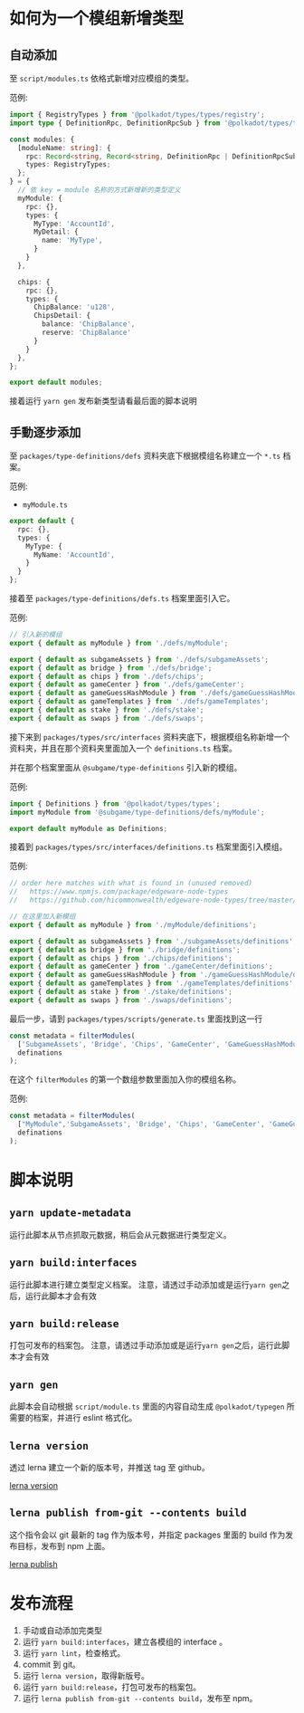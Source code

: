 # 如何为一个模组新增类型

## 自动添加

至 `script/modules.ts` 依格式新增对应模组的类型。

范例:
```ts
import { RegistryTypes } from '@polkadot/types/types/registry';
import type { DefinitionRpc, DefinitionRpcSub } from '@polkadot/types/types';

const modules: {
  [moduleName: string]: {
    rpc: Record<string, Record<string, DefinitionRpc | DefinitionRpcSub>>;
    types: RegistryTypes;
  };
} = {
  // 依 key = module 名称的方式新增新的类型定义
  myModule: {
    rpc: {},
    types: {
      MyType: 'AccountId',
      MyDetail: {
        name: 'MyType',
      }
    }
  },

  chips: {
    rpc: {},
    types: {
      ChipBalance: 'u128',
      ChipsDetail: {
        balance: 'ChipBalance',
        reserve: 'ChipBalance'
      }
    }
  },
};

export default modules;
```
接着运行 ``yarn gen``
发布新类型请看最后面的脚本说明

## 手動逐步添加

至 `packages/type-definitions/defs` 资料夹底下根据模组名称建立一个 `*.ts` 档案。

范例:
- `myModule.ts`
```ts
export default {
  rpc: {},
  types: {
    MyType: {
      MyName: 'AccountId',
    }
  }
};
```

接着至 `packages/type-definitions/defs.ts` 档案里面引入它。

范例:
```ts
// 引入新的模组
export { default as myModule } from './defs/myModule';

export { default as subgameAssets } from './defs/subgameAssets';
export { default as bridge } from './defs/bridge';
export { default as chips } from './defs/chips';
export { default as gameCenter } from './defs/gameCenter';
export { default as gameGuessHashModule } from './defs/gameGuessHashModule';
export { default as gameTemplates } from './defs/gameTemplates';
export { default as stake } from './defs/stake';
export { default as swaps } from './defs/swaps';

```

接下来到 `packages/types/src/interfaces` 资料夹底下，根据模组名称新增一个资料夹，并且在那个资料夹里面加入一个 `definitions.ts` 档案。

并在那个档案里面从 `@subgame/type-definitions` 引入新的模组。

范例:
```ts
import { Definitions } from '@polkadot/types/types';
import myModule from '@subgame/type-definitions/defs/myModule';

export default myModule as Definitions;
```

接着到 `packages/types/src/interfaces/definitions.ts` 档案里面引入模组。

范例:
```ts
// order here matches with what is found in (unused removed)
//   https://www.npmjs.com/package/edgeware-node-types
//   https://github.com/hicommonwealth/edgeware-node-types/tree/master/types

// 在这里加入新模组
export { default as myModule } from './myModule/definitions';

export { default as subgameAssets } from './subgameAssets/definitions';
export { default as bridge } from './bridge/definitions';
export { default as chips } from './chips/definitions';
export { default as gameCenter } from './gameCenter/definitions';
export { default as gameGuessHashModule } from './gameGuessHashModule/definitions';
export { default as gameTemplates } from './gameTemplates/definitions';
export { default as stake } from './stake/definitions';
export { default as swaps } from './swaps/definitions';
```

最后一步，请到 `packages/types/scripts/generate.ts` 里面找到这一行
```ts
const metadata = filterModules(
  ['SubgameAssets', 'Bridge', 'Chips', 'GameCenter', 'GameGuessHashModule', 'GameTemplates', 'Stake', 'Swaps'],
  definations
);
```
在这个 `filterModules` 的第一个数组参数里面加入你的模组名称。

范例:
```ts
const metadata = filterModules(
  ["MyModule",'SubgameAssets', 'Bridge', 'Chips', 'GameCenter', 'GameGuessHashModule', 'GameTemplates', 'Stake', 'Swaps'],
  definations
);
```

# 脚本说明

## `yarn update-metadata`

运行此脚本从节点抓取元数据，稍后会从元数据进行类型定义。

## `yarn build:interfaces`

运行此脚本进行建立类型定义档案。
注意，请透过手动添加或是运行`yarn gen`之后，运行此脚本才会有效

## `yarn build:release`

打包可发布的档案包。
注意，请透过手动添加或是运行`yarn gen`之后，运行此脚本才会有效

## `yarn gen`

此脚本会自动根据 `script/module.ts` 里面的内容自动生成 `@polkadot/typegen` 所需要的档案，并进行 eslint 格式化。

## `lerna version`

透过 lerna 建立一个新的版本号，并推送 tag 至 github。

[lerna version](https://github.com/lerna/lerna/tree/main/commands/version#readme)

## `lerna publish from-git --contents build`

这个指令会以 git 最新的 tag 作为版本号，并指定 packages 里面的 build 作为发布目标，发布到 npm 上面。

[lerna publish](https://github.com/lerna/lerna/tree/main/commands/publish#readme)

# 发布流程

1. 手动或自动添加完类型
2. 运行 `yarn build:interfaces`，建立各模组的 interface 。
3. 运行 `yarn lint`，检查格式。
4. commit 到 git。
4. 运行 `lerna version`，取得新版号。
5. 运行 `yarn build:release`，打包可发布的档案包。
6. 运行 `lerna publish from-git --contents build`，发布至 npm。
